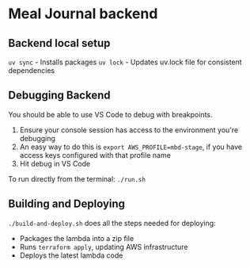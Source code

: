 # Meal Journal backend

## Backend local setup
`uv sync` - Installs packages
`uv lock` - Updates uv.lock file for consistent dependencies

## Debugging Backend
You should be able to use VS Code to debug with breakpoints.
1. Ensure your console session has access to the environment you're debugging
  1. An easy way to do this is `export AWS_PROFILE=mbd-stage`, if you have access keys configured with that profile name
1. Hit debug in VS Code

To run directly from the terminal: `./run.sh`

## Building and Deploying

`./build-and-deploy.sh` does all the steps needed for deploying:
- Packages the lambda into a zip file
- Runs `terraform apply`, updating AWS infrastructure
- Deploys the latest lambda code